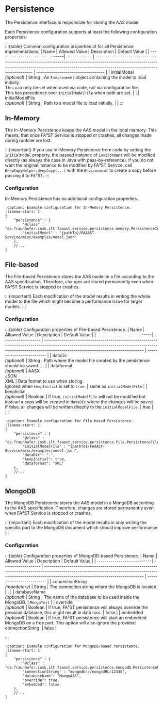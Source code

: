 # Persistence

The Persistence interface is responsible for storing the AAS model.

Each Persistence configuration supports at least the following configuration properties:

:::{table} Common configuration properties of for all Persistence implementations.
| Name                             | Allowed Value | Description                                                                                                                                                                                               | Default Value                       |
| ---------------------------------| ------------- | --------------------------------------------------------------------------------------------------------------------------------------------------------------------------------------------------------- | ----------------------------------- |
| initialModel<br>*(optional)*     | String        | An `Environment` object containing the model to load initially.<br>This can only be set when used via code, not via configuration file.<br>This has precedence over `initialModelFile` when both are set. |                                     |
| initialModelFile<br>*(optional)* | String        | Path to a model file to load initially.                                                                                                                                                                   |                                     |
:::

## In-Memory

The In-Memory Persistence keeps the AAS model in the local memory.
This means, that once FA³ST Service is stopped or crashes, all changes made during runtime are lost.

:::{important}
If you use In-Memory Persistence from code by setting the `initialModel` property, the passed instance of `Environment` will be modified directly (as always the case in Java with pass-by-reference).
If you do not want the original instance to be modified by FA³ST Serivce, call `DeepCopyHelper.deepCopy(...)` with the `Environment` to create a copy before passing it to FA³ST.
:::

### Configuration

In-Memory Persistence has no additional configuration properties.

```{code-block} json
:caption: Example configuration for In-Memory Persistence.
:lineno-start: 1
{
	"persistence" : {
		"@class" : "de.fraunhofer.iosb.ilt.faaast.service.persistence.memory.PersistenceInMemory",
		"initialModel" : "{pathTo}/FAAAST-Service/misc/examples/model.json"
	},
	//...
}
```


## File-based

The File-based Persistence stores the AAS model in a file according to the AAS specification.
Therefore, changes are stored permanently even when FA³ST Service is stopped or crashes.

:::{important}
Each modification of the model results in writing the whole model to the file which might become a performance issue for larger models.
:::

### Configuration

:::{table} Configuration properties of File-based Persistence.
| Name                        | Allowed Value       | Description                                                                                                                                                                                                     | Default Value              |
| ----------------------------| ------------------- | --------------------------------------------------------------------------------------------------------------------------------------------------------------------------------------------------------------- | -------------------------- |
| dataDir<br>*(optional)*     | String              | Path where the model file created by the persistence should be saved.                                                                                                                                           | .                          |
| dataformat<br>*(optional)*  | AASX<br>JSON<br>XML | Data format to use when storing.<br>Ignored when `keepInitial` is set to `true`.                                                                                                                                | same as `initialModelFile` |
| keepInitial<br>*(optional)* | Boolean             | If true, `initialModelFile` will not be modified but instead a copy will be created in `dataDir` where the changes will be saved.<br> If false, all changes will be written directly to the `initialModelFile`. | true                       |
:::

```{code-block} json
:caption: Example configuration for File-based Persistence.
:lineno-start: 1
{
	"persistence" : {
		"@class" : "de.fraunhofer.iosb.ilt.faaast.service.persistence.file.PersistenceFile",
		"initialModelFile" : "{pathTo}/FAAAST-Service/misc/examples/model.json",
		"dataDir": ".",
		"keepInitial": true,
		"dataformat": "XML"
	},
	//...
}
```


## MongoDB

The MongoDB Persistence stores the AAS model in a MongoDB according to the AAS specification.
Therefore, changes are stored permanently even when FA³ST Service is stopped or crashes.

:::{important}
Each modification of the model results in only writing the specific part to the MongoDB document which should improve performance
:::

### Configuration

:::{table} Configuration properties of MongoDB-based Persistence.
| Name                        | Allowed Value       | Description                                                                                                                                                                                                     | Default Value              |
| ----------------------------| ------------------- | --------------------------------------------------------------------------------------------------------------------------------------------------------------------------------------------------------------- | -------------------------- |
| connectionString<br>*(mandatory)*     | String              | The connection string where the MongoDB is located.                                                                                                                                           | .                          |
| databaseName<br>*(optional)*  | String | The name of the database to be used inside the MongoDB.                                                                                                                                |  `MongoTest` |
| override<br>*(optional)* | Boolean             | If true, FA³ST persistence will always override the previous database, this might result in data loss. | false                       |
| embedded<br>*(optional)* | Boolean             | If true, FA³ST persistence will start an embedded MongoDB on a free port. This option will also ignore the provided connectionString. | false                       |

:::

```{code-block} json
:caption: Example configuration for MongoDB-based Persistence.
:lineno-start: 1
{
	"persistence" : {
		"@class" : "de.fraunhofer.iosb.ilt.faaast.service.persistence.mongodb.PersistenceMongo",
		"connectionString" : "mongodb://mongoURL:12345",
		"databaseName": "MongoAAS",
		"override": true,
		"embedded": false
	},
	//...
}
```
